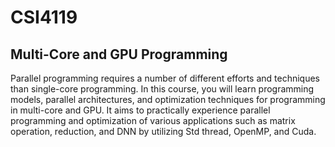 # CSI4119

## Multi-Core and GPU Programming
Parallel programming requires a number of different efforts and techniques than single-core programming. In this course, you will learn programming models, parallel architectures, and optimization techniques for programming in multi-core and GPU. It aims to practically experience parallel programming and optimization of various applications such as matrix operation, reduction, and DNN by utilizing Std thread, OpenMP, and Cuda.